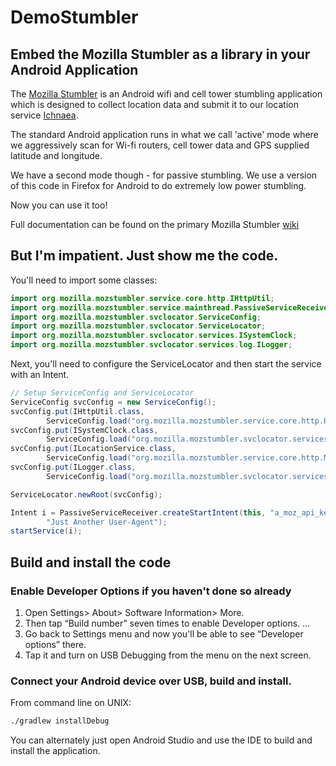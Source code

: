 # DemoStumbler

## Embed the Mozilla Stumbler as a library in your Android Application

The [Mozilla Stumbler](https://github.com/mozilla/MozStumbler/) is an Android wifi and cell tower stumbling application which 
is designed to collect location data and submit it to our location service [Ichnaea](http://github.com/mozilla/ichnaea/).

The standard Android application runs in what we call 'active' mode where we aggressively scan for Wi-fi routers, cell tower data 
and GPS supplied latitude and longitude. 

We have a second mode though - for passive stumbling.  We use a version of this code in Firefox for Android to do extremely low power
stumbling.

Now you can use it too!

Full documentation can be found on the primary Mozilla Stumbler [wiki](https://github.com/mozilla/MozStumbler/wiki/Using-libstumbler)

## But I'm impatient. Just show me the code.

You'll need to import some classes:
```java
import org.mozilla.mozstumbler.service.core.http.IHttpUtil;
import org.mozilla.mozstumbler.service.mainthread.PassiveServiceReceiver;
import org.mozilla.mozstumbler.svclocator.ServiceConfig;
import org.mozilla.mozstumbler.svclocator.ServiceLocator;
import org.mozilla.mozstumbler.svclocator.services.ISystemClock;
import org.mozilla.mozstumbler.svclocator.services.log.ILogger;
```

Next, you'll need to configure the ServiceLocator and then start the service with an Intent. 

```java
// Setup ServiceConfig and ServiceLocator
ServiceConfig svcConfig = new ServiceConfig();
svcConfig.put(IHttpUtil.class,
        ServiceConfig.load("org.mozilla.mozstumbler.service.core.http.HttpUtil"));
svcConfig.put(ISystemClock.class,
        ServiceConfig.load("org.mozilla.mozstumbler.svclocator.services.SystemClock"));
svcConfig.put(ILocationService.class,
        ServiceConfig.load("org.mozilla.mozstumbler.service.core.http.MLS"));
svcConfig.put(ILogger.class,
        ServiceConfig.load("org.mozilla.mozstumbler.svclocator.services.log.ProductionLogger"));

ServiceLocator.newRoot(svcConfig);

Intent i = PassiveServiceReceiver.createStartIntent(this, "a_moz_api_key",
        "Just Another User-Agent");
startService(i);
```


## Build and install the code

### Enable Developer Options if you haven't done so already

1. Open Settings> About> Software Information> More.
2. Then tap “Build number” seven times to enable Developer options. ...
3. Go back to Settings menu and now you'll be able to see “Developer options” there.
4. Tap it and turn on USB Debugging from the menu on the next screen.
    
### Connect your Android device over USB, build and install.

From command line on UNIX: 
```bash
./gradlew installDebug
```

You can alternately just open Android Studio and use the IDE to build and install the application.


